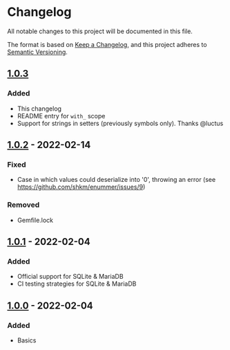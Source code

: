
# Changelog
All notable changes to this project will be documented in this file.

The format is based on [Keep a Changelog](https://keepachangelog.com/en/1.0.0/),
and this project adheres to [Semantic Versioning](https://semver.org/spec/v2.0.0.html).

## [1.0.3]
### Added
- This changelog
- README entry for `with_` scope
- Support for strings in setters (previously symbols only). Thanks @luctus

## [1.0.2] - 2022-02-14
### Fixed
- Case in which values could deserialize into '0', throwing an error (see https://github.com/shkm/enummer/issues/9)
### Removed
- Gemfile.lock

## [1.0.1] - 2022-02-04
### Added
- Official support for SQLite & MariaDB
- CI testing strategies for SQLite & MariaDB

## [1.0.0] - 2022-02-04
### Added
- Basics

[Unreleased]: https://github.com/shkm/enummer/compare/v1.0.3...HEAD
[1.0.3]: https://github.com/shkm/enummer/compare/v1.0.2...v1.0.3
[1.0.2]: https://github.com/shkm/enummer/compare/v1.0.1...v1.0.2
[1.0.1]: https://github.com/shkm/enummer/compare/v1.0.0...v1.0.1
[1.0.0]: https://github.com/shkm/enummer/releases/tag/v1.0.0
